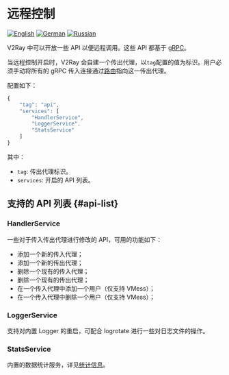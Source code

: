 # 远程控制

[![English][1]][2] [![German][3]][4] [![Russian][5]][6]

[1]: ../resources/english.svg
[2]: https://www.v2ray.com/en/configuration/api.html
[3]: ../resources/german.svg
[4]: https://www.v2ray.com/de/configuration/api.html
[5]: ../resources/russian.svg
[6]: https://www.v2ray.com/ru/configuration/api.html

V2Ray 中可以开放一些 API 以便远程调用。这些 API 都基于 [gRPC](https://grpc.io/)。

当远程控制开启时，V2Ray 会自建一个传出代理，以`tag`配置的值为标识。用户必须手动将所有的 gRPC 传入连接通过[路由](03_routing.md)指向这一传出代理。

配置如下：

```javascript
{
    "tag": "api",
    "services": [
        "HandlerService",
        "LoggerService",
        "StatsService"
    ]
}
```

其中：

* `tag`: 传出代理标识。
* `services`: 开启的 API 列表。

## 支持的 API 列表 {#api-list}

### HandlerService

一些对于传入传出代理进行修改的 API，可用的功能如下：

* 添加一个新的传入代理；
* 添加一个新的传出代理；
* 删除一个现有的传入代理；
* 删除一个现有的传出代理；
* 在一个传入代理中添加一个用户（仅支持 VMess）；
* 在一个传入代理中删除一个用户（仅支持 VMess）；

### LoggerService

支持对内置 Logger 的重启，可配合 logrotate 进行一些对日志文件的操作。

### StatsService

内置的数据统计服务，详见[统计信息](stats.md)。

